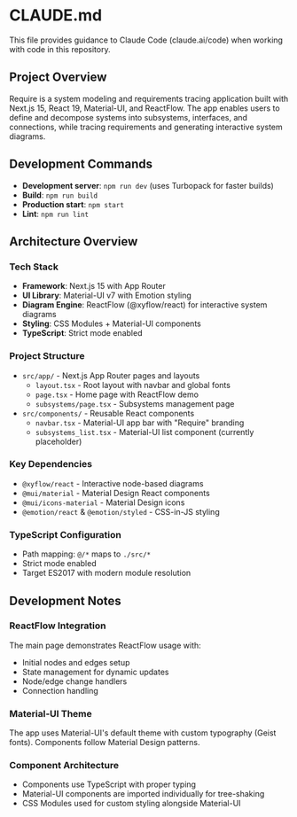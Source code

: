 # CLAUDE.md

This file provides guidance to Claude Code (claude.ai/code) when working with code in this repository.

## Project Overview

Require is a system modeling and requirements tracing application built with Next.js 15, React 19, Material-UI, and ReactFlow. The app enables users to define and decompose systems into subsystems, interfaces, and connections, while tracing requirements and generating interactive system diagrams.

## Development Commands

- **Development server**: `npm run dev` (uses Turbopack for faster builds)
- **Build**: `npm run build`
- **Production start**: `npm start`
- **Lint**: `npm run lint`

## Architecture Overview

### Tech Stack
- **Framework**: Next.js 15 with App Router
- **UI Library**: Material-UI v7 with Emotion styling
- **Diagram Engine**: ReactFlow (@xyflow/react) for interactive system diagrams
- **Styling**: CSS Modules + Material-UI components
- **TypeScript**: Strict mode enabled

### Project Structure
- `src/app/` - Next.js App Router pages and layouts
  - `layout.tsx` - Root layout with navbar and global fonts
  - `page.tsx` - Home page with ReactFlow demo
  - `subsystems/page.tsx` - Subsystems management page
- `src/components/` - Reusable React components
  - `navbar.tsx` - Material-UI app bar with "Require" branding
  - `subsystems_list.tsx` - Material-UI list component (currently placeholder)

### Key Dependencies
- `@xyflow/react` - Interactive node-based diagrams
- `@mui/material` - Material Design React components
- `@mui/icons-material` - Material Design icons
- `@emotion/react` & `@emotion/styled` - CSS-in-JS styling

### TypeScript Configuration
- Path mapping: `@/*` maps to `./src/*`
- Strict mode enabled
- Target ES2017 with modern module resolution

## Development Notes

### ReactFlow Integration
The main page demonstrates ReactFlow usage with:
- Initial nodes and edges setup
- State management for dynamic updates
- Node/edge change handlers
- Connection handling

### Material-UI Theme
The app uses Material-UI's default theme with custom typography (Geist fonts). Components follow Material Design patterns.

### Component Architecture
- Components use TypeScript with proper typing
- Material-UI components are imported individually for tree-shaking
- CSS Modules used for custom styling alongside Material-UI